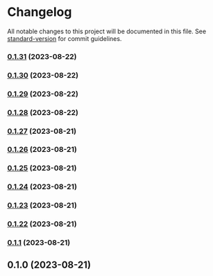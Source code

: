 # Changelog

All notable changes to this project will be documented in this file. See [standard-version](https://github.com/conventional-changelog/standard-version) for commit guidelines.

### [0.1.31](https://github.com/bastion-wallet/sdk/compare/v0.1.30...v0.1.31) (2023-08-22)

### [0.1.30](https://github.com/bastion-wallet/sdk/compare/v0.1.29...v0.1.30) (2023-08-22)

### [0.1.29](https://github.com/bastion-wallet/sdk/compare/v0.1.28...v0.1.29) (2023-08-22)

### [0.1.28](https://github.com/bastion-wallet/sdk/compare/v0.1.27...v0.1.28) (2023-08-22)

### [0.1.27](https://github.com/bastion-wallet/sdk/compare/v0.1.26...v0.1.27) (2023-08-21)

### [0.1.26](https://github.com/bastion-wallet/sdk/compare/v0.1.25...v0.1.26) (2023-08-21)

### [0.1.25](https://github.com/bastion-wallet/sdk/compare/v0.1.24...v0.1.25) (2023-08-21)

### [0.1.24](https://github.com/bastion-wallet/sdk/compare/v0.1.23...v0.1.24) (2023-08-21)

### [0.1.23](https://github.com/bastion-wallet/sdk/compare/v0.1.22...v0.1.23) (2023-08-21)

### [0.1.22](https://github.com/bastion-wallet/sdk/compare/v0.1.0...v0.1.22) (2023-08-21)

### [0.1.1](https://github.com/bastion-wallet/sdk/compare/v0.1.0...v0.1.1) (2023-08-21)

## 0.1.0 (2023-08-21)
